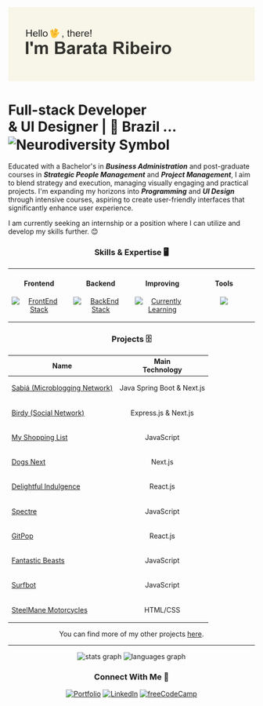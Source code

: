 ![banner](https://github.com/Barata-Ribeiro/Barata-Ribeiro/blob/main/header.png)

# Full-stack Developer <br/> & UI Designer | 📍 Brazil ... <img src="https://upload.wikimedia.org/wikipedia/commons/thumb/4/4e/Pastel_Neurodiversity_Symbol.png/1200px-Pastel_Neurodiversity_Symbol.png" align="center" height="12" width="26" alt="Neurodiversity Symbol">

Educated with a Bachelor's in ***Business Administration*** and post-graduate courses in ***Strategic People Management*** and ***Project Management***, I aim to blend strategy and execution, managing visually engaging and practical projects. I'm expanding my horizons into ***Programming*** and ***UI Design*** through intensive courses, aspiring to create user-friendly interfaces that significantly enhance user experience.

I am currently seeking an internship or a position where I can utilize and develop my skills further. 😊


<div align="center">

### Skills & Expertise 🖥️

<table border="0"><tr>
<td valign="top" width="25%">
<h4 align="center">Frontend</h4>
<p align="center">
    <a href="https://skillicons.dev">
        <img src="https://skillicons.dev/icons?i=html,css,tailwind,typescript,react,angular&perline=2" alt="FrontEnd Stack">
    </a>
</p>
</td>

<td valign="top" width="25%">
<h4 align="center">Backend</h4>
<p align="center">
    <a href="https://skillicons.dev">
        <img src="https://skillicons.dev/icons?i=nodejs,express,java,spring&perline=2" alt="BackEnd Stack">
    </a>
</p>
</td>

<td valign="top" width="25%">
<h4 align="center">Improving</h4>
<p align="center">
    <a href="https://skillicons.dev">
        <img src="https://skillicons.dev/icons?i=vim,emacs,spring,postgres,mysql&perline=2" alt="Currently Learning">
    </a>
</p>
</td>

<td valign="top" width="25%">
  <h4 align="center">Tools</h4>
  <p align="center">
  <a href="https://skillicons.dev">
    <img src="https://skillicons.dev/icons?i=ps,figma,idea,vscode,arch,git&perline=2" />
  </a>
</p></td></tr></table>
</div>

<div align="center">
    
### Projects 🗄️
    
| Name | Main <br/> Technology |
| ------------ | ---------- |
| [Sabiá (Microblogging Network)](https://github.com/Barata-Ribeiro/sabia) | <p align="center">Java Spring Boot & Next.js</p> |
| [Birdy (Social Network)](https://github.com/Barata-Ribeiro/Birdy) | <p align="center">Express.js & Next.js</p> |
| [My Shopping List](https://github.com/Barata-Ribeiro/pwa_shopping_list) | <p align="center">JavaScript</p> |
| [Dogs Next](https://github.com/Barata-Ribeiro/Dogs_Next) | <p align="center">Next.js</p> |
| [Delightful Indulgence](https://github.com/Barata-Ribeiro/delightful_indulgence) | <p align="center">React.js</p> |
| [Spectre](https://github.com/Barata-Ribeiro/spectre_band) | <p align="center">JavaScript</p> |
| [GitPop](https://github.com/Barata-Ribeiro/GitPop) | <p align="center">React.js</p> |
| [Fantastic Beasts](https://github.com/Barata-Ribeiro/animais-fantasticos) | <p align="center">JavaScript</p> |
| [Surfbot](https://github.com/Barata-Ribeiro/surfbot) | <p align="center">JavaScript</p> |
| [SteelMane Motorcycles](https://github.com/Barata-Ribeiro/steelmane-motorcycles) | <p align="center">HTML/CSS</p> |

<p align="center">You can find more of my other projects <a href="https://github.com/Barata-Ribeiro?tab=repositories" target="_blank" rel="noreferrer noopener">here</a>.</p>

</div>

---
<div align="center">
  <img src="https://github-readme-stats-ee36nb028-barataribeiros-projects.vercel.app/api?hide_title=true&hide_rank=false&show_icons=true&include_all_commits=true&count_private=true&disable_animations=false&theme=swift&locale=en&hide_border=true&username=Barata-Ribeiro" height="150" alt="stats graph" decoding="async" loading="lazy" />
  <img src="https://github-readme-stats-ee36nb028-barataribeiros-projects.vercel.app/api/top-langs?locale=en&hide_title=false&layout=compact&card_width=320&langs_count=5&theme=swift&hide_border=true&username=Barata-Ribeiro" height="150" alt="languages graph" decoding="async" loading="lazy" />

  ### Connect With Me 🤝

[![Portfolio](https://img.shields.io/badge/Portfolio-%23000000.svg?style=for-the-badge&logo=firefox&logoColor=#FF7139)](https://barataribeiro.com/) [![LinkedIn](https://img.shields.io/badge/linkedin-%230077B5.svg?style=for-the-badge&logo=linkedin&logoColor=white)](https://www.linkedin.com/in/jo%C3%A3o-mendes-jorge-barata-ribeiro-645073118/) [![freeCodeCamp](https://img.shields.io/badge/freecodecamp-27273D?style=for-the-badge&logo=freecodecamp&logoColor=white)](https://www.freecodecamp.org/JoaoMJBRibeiro)
</div>

